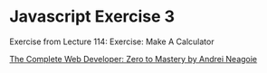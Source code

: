 # Javascript Exercise 3
Exercise from Lecture 114: Exercise: Make A Calculator

[The Complete Web Developer: Zero to Mastery by Andrei Neagoie](https://www.udemy.com/the-complete-web-developer-in-2018/)

